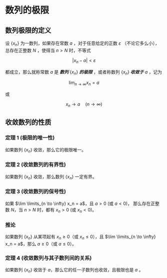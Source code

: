 # 数列的极限

## 数列极限的定义

设 $\{x_n\}$ 为一数列，如果存在常数 $a$ ，对于任意给定的正数 $\varepsilon$ （不论它多么小），总存在正整数 $N$ ，使得当 $n > N$ 时，不等式

$$
|x_n - a| < \varepsilon
$$

都成立，那么就称常数 $a$ 是 ***数列*** $\{x_n\}$ ***的极限*** ，或者称数列 $\{x_n\}$ ***收敛于*** $a$ ，记为

$$
\lim_{{n \to \infty}} x_n = a
$$

或

$$
x_n \to a \quad (n \to \infty)
$$

## 收敛数列的性质

### 定理 1 (极限的唯一性)

如果数列 $\{x_n\}$ 收敛，那么它的极限唯一。

### 定理 2 (收敛数列的有界性)

如果数列 $\{x_n\}$ 收敛，那么数列 $\{x_n\}$ 一定有界。

### 定理 3 (收敛数列的保号性)

如果 $\lim \limits_{n \to \infty} x_n = a$，且 $a > 0$ (或 $a < 0$)，
那么存在正整数 $N$，当 $n > N$ 时，都有 $x_n > 0$ (或 $x_n < 0$)。

### 推论

如果数列 $\{x_n\}$ 从某项起有 $x_n \geq 0$（或 $x_n \leq 0$），且 $\lim \limits_{n \to \infty} x_n = a$，那么 $a \geq 0$（或 $a \leq 0$）。

### 定理 4 (收敛数列与其子数列间的关系)

如果数列 $\{x_n\}$ 收敛于 $a$，那么它的任一子数列也收敛，且极限也是 $a$ 。
